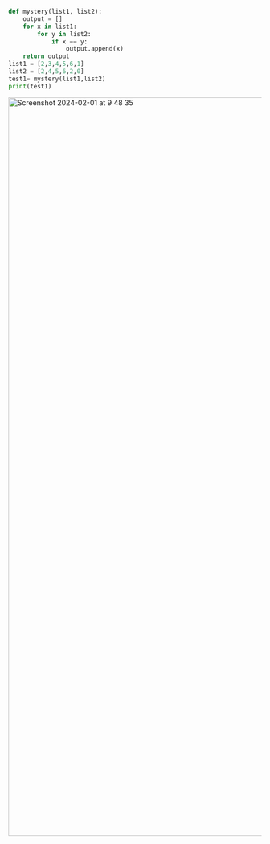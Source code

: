 ```py 
def mystery(list1, list2):
    output = []
    for x in list1:
        for y in list2:
            if x == y:
                output.append(x)
    return output
list1 = [2,3,4,5,6,1]
list2 = [2,4,5,6,2,0]
test1= mystery(list1,list2)
print(test1)
```
<img width="1470" alt="Screenshot 2024-02-01 at 9 48 35" src="https://github.com/NaomiRozenberg/unit-3-/assets/142605919/0fc8bd47-9dc8-42e2-b0b4-c8a49c6efee1">
